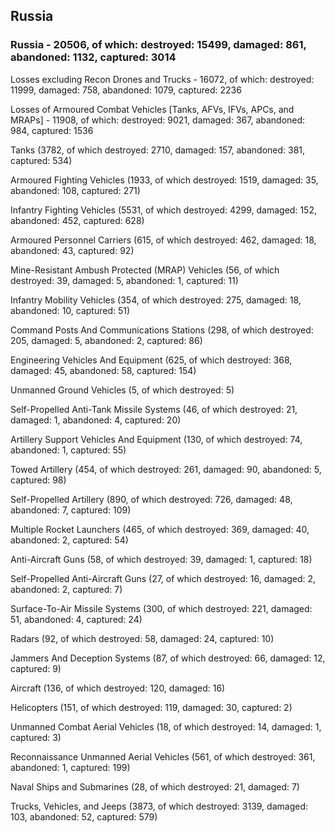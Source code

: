 
 
 ## Russia
 
 ### Russia - 20506, of which: destroyed: 15499, damaged: 861, abandoned: 1132, captured: 3014

 Losses excluding Recon Drones and Trucks - 16072, of which: destroyed: 11999, damaged: 758, abandoned: 1079, captured: 2236

 Losses of Armoured Combat Vehicles [Tanks, AFVs, IFVs, APCs, and MRAPs] - 11908, of which: destroyed: 9021, damaged: 367, abandoned: 984, captured: 1536

 

 

 Tanks (3782, of which destroyed: 2710, damaged: 157, abandoned: 381, captured: 534)

 Armoured Fighting Vehicles (1933, of which destroyed: 1519, damaged: 35, abandoned: 108, captured: 271)

 Infantry Fighting Vehicles (5531, of which destroyed: 4299, damaged: 152, abandoned: 452, captured: 628)

 Armoured Personnel Carriers (615, of which destroyed: 462, damaged: 18, abandoned: 43, captured: 92)

 Mine-Resistant Ambush Protected (MRAP) Vehicles (56, of which destroyed: 39, damaged: 5, abandoned: 1, captured: 11)

 Infantry Mobility Vehicles (354, of which destroyed: 275, damaged: 18, abandoned: 10, captured: 51)

 Command Posts And Communications Stations (298, of which destroyed: 205, damaged: 5, abandoned: 2, captured: 86)

 Engineering Vehicles And Equipment (625, of which destroyed: 368, damaged: 45, abandoned: 58, captured: 154)

 Unmanned Ground Vehicles (5, of which destroyed: 5)

 Self-Propelled Anti-Tank Missile Systems (46, of which destroyed: 21, damaged: 1, abandoned: 4, captured: 20)

 Artillery Support Vehicles And Equipment (130, of which destroyed: 74, abandoned: 1, captured: 55)

 Towed Artillery (454, of which destroyed: 261, damaged: 90, abandoned: 5, captured: 98)

 Self-Propelled Artillery (890, of which destroyed: 726, damaged: 48, abandoned: 7, captured: 109)

 Multiple Rocket Launchers (465, of which destroyed: 369, damaged: 40, abandoned: 2, captured: 54)

 Anti-Aircraft Guns (58, of which destroyed: 39, damaged: 1, captured: 18)

 Self-Propelled Anti-Aircraft Guns (27, of which destroyed: 16, damaged: 2, abandoned: 2, captured: 7)

 Surface-To-Air Missile Systems (300, of which destroyed: 221, damaged: 51, abandoned: 4, captured: 24)

 Radars (92, of which destroyed: 58, damaged: 24, captured: 10)

 Jammers And Deception Systems (87, of which destroyed: 66, damaged: 12, captured: 9)

 Aircraft (136, of which destroyed: 120, damaged: 16)

 Helicopters (151, of which destroyed: 119, damaged: 30, captured: 2)

 Unmanned Combat Aerial Vehicles (18, of which destroyed: 14, damaged: 1, captured: 3)

 Reconnaissance Unmanned Aerial Vehicles (561, of which destroyed: 361, abandoned: 1, captured: 199)

 Naval Ships and Submarines (28, of which destroyed: 21, damaged: 7)

 Trucks, Vehicles, and Jeeps (3873, of which destroyed: 3139, damaged: 103, abandoned: 52, captured: 579)

